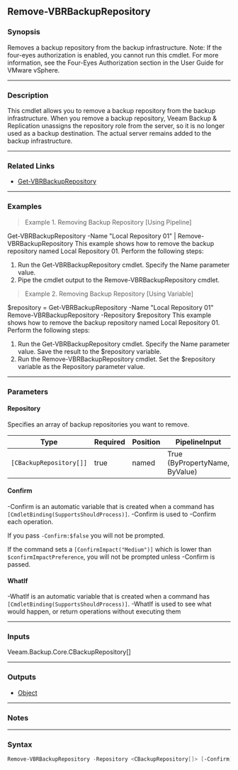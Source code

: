 Remove-VBRBackupRepository
--------------------------

### Synopsis
Removes a backup repository from the backup infrastructure.
Note: If the four-eyes authorization is enabled, you cannot run this cmdlet. For more information, see the Four-Eyes Authorization section in the User Guide for VMware vSphere.

---

### Description

This cmdlet allows you to remove a backup repository from the backup infrastructure.
When you remove a backup repository, Veeam Backup & Replication unassigns the repository role from the server, so it is no longer used as a backup destination. The actual server remains added to the backup infrastructure.

---

### Related Links
* [Get-VBRBackupRepository](Get-VBRBackupRepository)

---

### Examples
> Example 1. Removing Backup Repository [Using Pipeline]

Get-VBRBackupRepository -Name "Local Repository 01" | Remove-VBRBackupRepository
This example shows how to remove the backup repository named Local Repository 01.
Perform the following steps:
1. Run the Get-VBRBackupRepository cmdlet. Specify the Name parameter value.
2. Pipe the cmdlet output to the Remove-VBRBackupRepository cmdlet.
> Example 2. Removing Backup Repository [Using Variable]

$repository = Get-VBRBackupRepository -Name "Local Repository 01"
Remove-VBRBackupRepository -Repository $repository
This example shows how to remove the backup repository named Local Repository 01.
Perform the following steps:
1. Run the Get-VBRBackupRepository cmdlet. Specify the Name parameter value. Save the result to the $repository variable.
2. Run the Remove-VBRBackupRepository cmdlet. Set the $repository variable as the Repository parameter value.

---

### Parameters
#### **Repository**
Specifies an array of backup repositories you want to remove.

|Type                   |Required|Position|PipelineInput                 |
|-----------------------|--------|--------|------------------------------|
|`[CBackupRepository[]]`|true    |named   |True (ByPropertyName, ByValue)|

#### **Confirm**
-Confirm is an automatic variable that is created when a command has ```[CmdletBinding(SupportsShouldProcess)]```.
-Confirm is used to -Confirm each operation.

If you pass ```-Confirm:$false``` you will not be prompted.

If the command sets a ```[ConfirmImpact("Medium")]``` which is lower than ```$confirmImpactPreference```, you will not be prompted unless -Confirm is passed.

#### **WhatIf**
-WhatIf is an automatic variable that is created when a command has ```[CmdletBinding(SupportsShouldProcess)]```.
-WhatIf is used to see what would happen, or return operations without executing them

---

### Inputs
Veeam.Backup.Core.CBackupRepository[]

---

### Outputs
* [Object](https://learn.microsoft.com/en-us/dotnet/api/System.Object)

---

### Notes

---

### Syntax
```PowerShell
Remove-VBRBackupRepository -Repository <CBackupRepository[]> [-Confirm] [-WhatIf] [<CommonParameters>]
```
